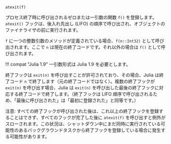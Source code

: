 ```
atexit(f)
```

プロセス終了時に呼び出されるゼロまたは一引数の関数 `f()` を登録します。`atexit()` フックは、後入れ先出し (LIFO) の順序で呼び出され、オブジェクトのファイナライザの前に実行されます。

`f` に一つの整数引数のメソッドが定義されている場合、`f(n::Int32)` として呼び出されます。ここで `n` は現在の終了コードです。それ以外の場合は `f()` として呼び出されます。

!!! compat "Julia 1.9"
    一引数形式は Julia 1.9 を必要とします。


終了フックは `exit(n)` を呼び出すことが許可されており、その場合、Julia は終了コード `n` で終了します（元の終了コードではなく）。複数の終了フックが `exit(n)` を呼び出す場合、Julia は `exit(n)` を呼び出した最後の終了フックに対応する終了コードで終了します。（終了フックは LIFO 順序で呼び出されるため、「最後に呼び出された」は「最初に登録された」と同等です。）

注意: すべての終了フックが呼び出された後は、これ以上の終了フックを登録することはできず、すべてのフックが完了した後に `atexit(f)` を呼び出すと例外がスローされます。この状況は、シャットダウン中にまだ同時に実行されている可能性のあるバックグラウンドタスクから終了フックを登録している場合に発生する可能性があります。
